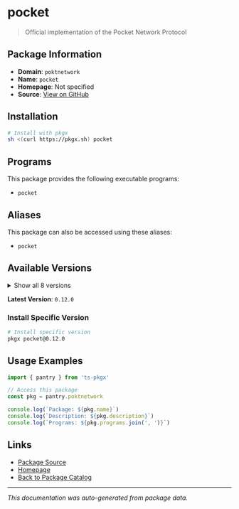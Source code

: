 # pocket

> Official implementation of the Pocket Network Protocol

## Package Information

- **Domain**: `poktnetwork`
- **Name**: `pocket`
- **Homepage**: Not specified
- **Source**: [View on GitHub](https://github.com/pkgxdev/pantry/tree/main/projects/pokt.network/package.yml)

## Installation

```bash
# Install with pkgx
sh <(curl https://pkgx.sh) pocket
```

## Programs

This package provides the following executable programs:

- `pocket`

## Aliases

This package can also be accessed using these aliases:

- `pocket`

## Available Versions

<details>
<summary>Show all 8 versions</summary>

- `0.12.0`, `0.11.3`, `0.11.2`, `0.11.1`, `0.10.4`
- `0.10.3`, `0.10.0`, `0.9.2`

</details>

**Latest Version**: `0.12.0`

### Install Specific Version

```bash
# Install specific version
pkgx pocket@0.12.0
```

## Usage Examples

```typescript
import { pantry } from 'ts-pkgx'

// Access this package
const pkg = pantry.poktnetwork

console.log(`Package: ${pkg.name}`)
console.log(`Description: ${pkg.description}`)
console.log(`Programs: ${pkg.programs.join(', ')}`)
```

## Links

- [Package Source](https://github.com/pkgxdev/pantry/tree/main/projects/pokt.network/package.yml)
- [Homepage](#)
- [Back to Package Catalog](../package-catalog.md)

---

*This documentation was auto-generated from package data.*

